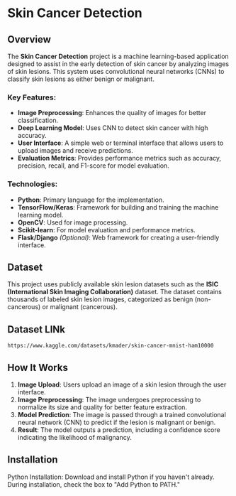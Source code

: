 # Skin Cancer Detection

## Overview

The **Skin Cancer Detection** project is a machine learning-based application designed to assist in the early detection of skin cancer by analyzing images of skin lesions. This system uses convolutional neural networks (CNNs) to classify skin lesions as either benign or malignant.

### Key Features:
- **Image Preprocessing**: Enhances the quality of images for better classification.
- **Deep Learning Model**: Uses CNN to detect skin cancer with high accuracy.
- **User Interface**: A simple web or terminal interface that allows users to upload images and receive predictions.
- **Evaluation Metrics**: Provides performance metrics such as accuracy, precision, recall, and F1-score for model evaluation.

### Technologies:
- **Python**: Primary language for the implementation.
- **TensorFlow/Keras**: Framework for building and training the machine learning model.
- **OpenCV**: Used for image processing.
- **Scikit-learn**: For model evaluation and performance metrics.
- **Flask/Django** *(Optional)*: Web framework for creating a user-friendly interface.

## Dataset

This project uses publicly available skin lesion datasets such as the **ISIC (International Skin Imaging Collaboration)** dataset. The dataset contains thousands of labeled skin lesion images, categorized as benign (non-cancerous) or malignant (cancerous).

## Dataset LINk

    https://www.kaggle.com/datasets/kmader/skin-cancer-mnist-ham10000

## How It Works

1. **Image Upload**: Users upload an image of a skin lesion through the user interface.
2. **Image Preprocessing**: The image undergoes preprocessing to normalize its size and quality for better feature extraction.
3. **Model Prediction**: The image is passed through a trained convolutional neural network (CNN) to predict if the lesion is malignant or benign.
4. **Result**: The model outputs a prediction, including a confidence score indicating the likelihood of malignancy.

## Installation


Python Installation: Download and install Python if you haven't already. During installation, check the box to "Add Python to PATH."




